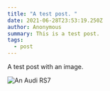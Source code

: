 ```yaml
---
title: "A test post. "
date: 2021-06-28T23:53:19.250Z
author: Anonymous
summary: This is a test post.
tags:
  - post
---
```

A test post with an image.



![An Audi RS7](https://res.cloudinary.com/paulportfolio/image/upload/w_auto,c_scale,f_auto,q_auto,dpr_auto/v1591261014/Audi-RS7/A1912600_large.jpg)